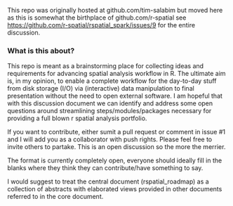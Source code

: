 This repo was originally hosted at github.com/tim-salabim but moved here as this is somewhat the birthplace of github.com/r-spatial see https://github.com/r-spatial/rspatial_spark/issues/9 for the entire discussion.

### What is this about?

This repo is meant as a brainstorming place for collecting ideas and requirements for advancing spatial analysis workflow in R. The ultimate aim is, in my opinion, to enable a complete workflow for the day-to-day stuff from disk storage (I/O) via (interactive) data manipulation to final presentation without the need to open external software. I am hopeful that with this discussion document we can identify and address some open questions around streamlining steps/modules/packages necessary for providing a full blown r spatial analysis portfolio.

If you want to contribute, either sumit a pull request or comment in issue #1 and I will add you as a collaborator with push rights. Please feel free to invite others to partake. This is an open discussion so the more the merrier.

The format is currently completely open, everyone should ideally fill in the blanks where they think they can contribute/have something to say.

I would suggest to treat the central document (rspatial_roadmap) as a collection of abstracts with elaborated views provided in other documents referred to in the core document.
